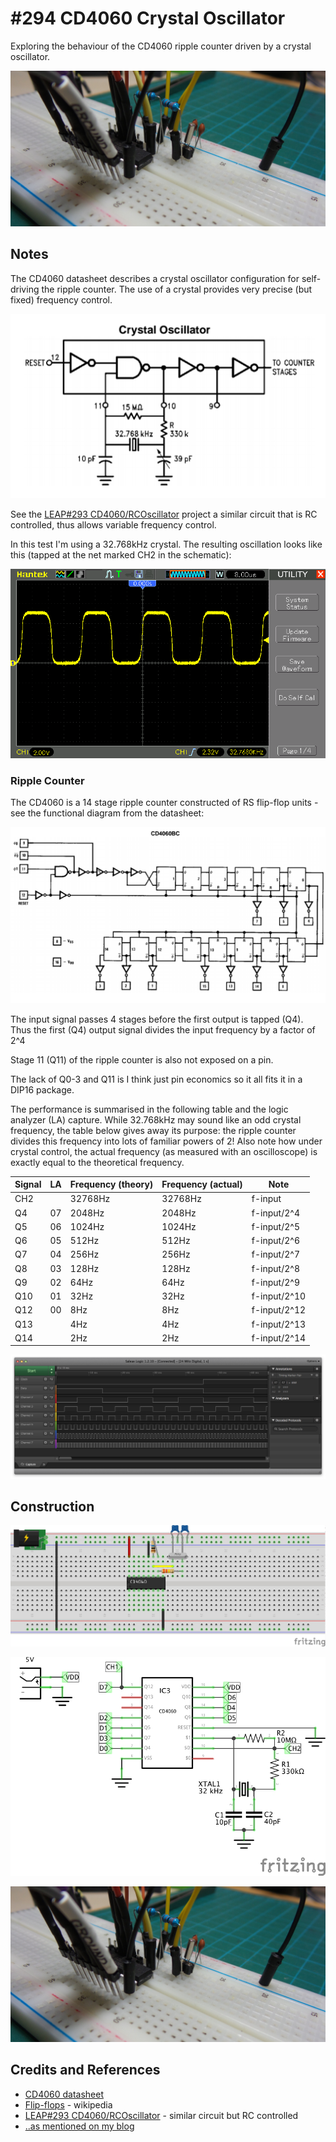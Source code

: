 # #294 CD4060 Crystal Oscillator

Exploring the behaviour of the CD4060 ripple counter driven by a crystal oscillator.

![Build](./assets/CrystalOscillator_build.jpg?raw=true)

## Notes


The CD4060 datasheet describes a crystal oscillator configuration for self-driving the ripple counter.
The use of a crystal provides very precise (but fixed) frequency control.

![CD4060_crystal_oscillator](./assets/CD4060_crystal_oscillator.png?raw=true)

See the [LEAP#293 CD4060/RCOscillator](../RCOscillator) project a similar circuit that is RC controlled, thus allows variable frequency control.

In this test I'm using a 32.768kHz crystal. The resulting oscillation looks like this (tapped at the net marked CH2 in the schematic):

![scope-oscillator](./assets/scope-oscillator.gif?raw=true)

### Ripple Counter

The CD4060 is a 14 stage ripple counter constructed of RS flip-flop units - see the functional diagram from the datasheet:

![CD4060_functional](./assets/CD4060_functional.png?raw=true)

The input signal passes 4 stages before the first output is tapped (Q4).
Thus the first (Q4) output signal divides the input frequency by a factor of 2^4

Stage 11 (Q11) of the ripple counter is also not exposed on a pin.

The lack of Q0-3 and Q11 is I think just pin economics so it all fits it in a DIP16 package.

The performance is summarised in the following table and the logic analyzer (LA) capture.
While 32.768kHz may sound like an odd crystal frequency, the table below gives away its purpose:
the ripple counter divides this frequency into lots of familiar powers of 2!
Also note how under crystal control, the actual frequency (as measured with an oscilloscope) is exactly equal to the
theoretical frequency.

| Signal | LA     | Frequency (theory) | Frequency (actual) | Note         |
|--------|--------|--------------------|--------------------|--------------|
| CH2    |        |            32768Hz |            32768Hz | f-input      |
| Q4     | 07     |             2048Hz |             2048Hz | f-input/2^4  |
| Q5     | 06     |             1024Hz |             1024Hz | f-input/2^5  |
| Q6     | 05     |              512Hz |              512Hz | f-input/2^6  |
| Q7     | 04     |              256Hz |              256Hz | f-input/2^7  |
| Q8     | 03     |              128Hz |              128Hz | f-input/2^8  |
| Q9     | 02     |               64Hz |               64Hz | f-input/2^9  |
| Q10    | 01     |               32Hz |               32Hz | f-input/2^10 |
| Q12    | 00     |                8Hz |                8Hz | f-input/2^12 |
| Q13    |        |                4Hz |                4Hz | f-input/2^13 |
| Q14    |        |                2Hz |                2Hz | f-input/2^14 |


![la](./assets/la.png?raw=true)


## Construction

![Breadboard](./assets/CrystalOscillator_bb.jpg?raw=true)

![Schematic](./assets/CrystalOscillator_schematic.jpg?raw=true)

![Build](./assets/CrystalOscillator_build.jpg?raw=true)

## Credits and References

* [CD4060 datasheet](https://www.futurlec.com/4000Series/CD4060.shtml)
* [Flip-flops](http://en.wikipedia.org/wiki/Flip-flop_%28electronics%29) - wikipedia
* [LEAP#293 CD4060/RCOscillator](../RCOscillator) - similar circuit but RC controlled
* [..as mentioned on my blog](https://blog.tardate.com/2017/05/leap294-cd4060-crystal-oscillator.html)
